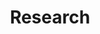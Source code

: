 ---
title: "Research"
layout: collection
collection: research
permalink: /research/
author_profile: true
header:
  overlay_image: /assets/headers/wind.jpg
  caption: "Photo credit: [**skeeze**](https://pixabay.com/photos/wind-farm-windmills-turbines-energy-538576/)"
sort_order: reverse
---